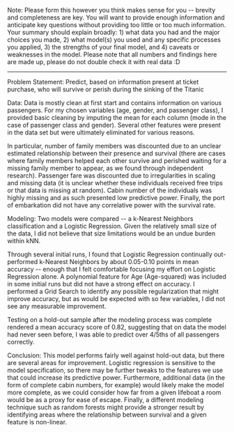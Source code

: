 Note: Please form this however you think makes sense for you -- brevity and completeness are key. You will want to provide enough information and anticipate key questions without providing too little or too much information. Your summary should explain broadly: 1) what data you had and the major choices you made, 2) what model(s) you used and any specific processes you applied, 3) the strengths of your final model, and 4) caveats or weaknesses in the model. Please note that all numbers and findings here are made up, please do not double check it with real data :D

---

Problem Statement: Predict, based on information present at ticket purchase, who will survive or perish during the sinking of the Titanic

Data: Data is mostly clean at first start and contains information on various passengers. For my chosen variables (age, gender, and passenger class), I provided basic cleaning by imputing the mean for each column (mode in the case of passenger class and gender). Several other features were present in the data set but were ultimately eliminated for various reasons.

In particular, number of family members was discounted due to an unclear estimated relationship between their presence and survival (there are cases where family members helped each other survive and perished waiting for a missing family member to appear, as we found through independent research). Passenger fare was discounted due to irregularities in scaling and missing data (it is unclear whether these individuals received free trips or that data is missing at random). Cabin number of the individuals was highly missing and as such presented low predictive power. Finally, the port of embarkation did not have any correlative power with the survival rate.

Modeling: Two models were compared -- a k-Nearest Neighbors classification and a Logistic Regression. Given the relatively small size of the data, I did not believe that size limitations would be an undue burden within kNN.

Through several initial runs, I found that Logistic Regression continually out-performed k-Nearest Neighbors by about 0.05-0.10 points in mean accuracy -- enough that I felt comfortable focusing my effort on Logistic Regression alone. A polynomial feature for Age (Age-squared) was included in some initial runs but did not have a strong effect on accuracy. I performed a Grid Search to identify any possible regularization that might improve accuracy, but as would be expected with so few variables, I did not see any measurable improvement.

Testing on a hold-out sample after the modeling process was complete rendered a mean accuracy score of 0.82, suggesting that on data the model had never seen before, I was able to predict over 4/5ths of all passengers correctly. 

Conclusion: This model performs fairly well against hold-out data, but there are several areas for improvement. Logistic regression is sensitive to the model specification, so there may be further tweaks to the features we use that could increase its predictive power. Furthermore, additional data (in the form of complete cabin numbers, for example) would likely make the model more complete, as we could consider how far from a given lifeboat a room would be as a proxy for ease of escape. Finally, a different modeling technique such as random forests might provide a stronger result by identifying areas where the relationship between survival and a given feature is non-linear.
